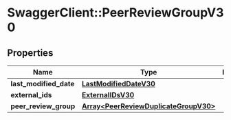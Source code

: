 # SwaggerClient::PeerReviewGroupV30

## Properties
Name | Type | Description | Notes
------------ | ------------- | ------------- | -------------
**last_modified_date** | [**LastModifiedDateV30**](LastModifiedDateV30.md) |  | [optional] 
**external_ids** | [**ExternalIDsV30**](ExternalIDsV30.md) |  | [optional] 
**peer_review_group** | [**Array&lt;PeerReviewDuplicateGroupV30&gt;**](PeerReviewDuplicateGroupV30.md) |  | [optional] 


